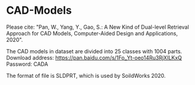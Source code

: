 # CAD-Models
Please cite: "Pan, W., Yang, Y., Gao, S.: A New Kind of Dual-level Retrieval Approach for CAD Models, Computer-Aided Design and Applications, 2020".

The CAD models in dataset are divided into 25 classes with 1004 parts.
Download address: https://pan.baidu.com/s/1Fo_Yt-oeo14Ru3RjXILKxQ Password: CADA 

The format of file is SLDPRT, which is used by SoildWorks 2020.
